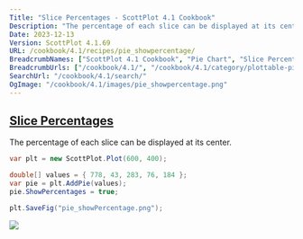 ```yaml
---
Title: "Slice Percentages - ScottPlot 4.1 Cookbook"
Description: "The percentage of each slice can be displayed at its center."
Date: 2023-12-13
Version: ScottPlot 4.1.69
URL: /cookbook/4.1/recipes/pie_showpercentage/
BreadcrumbNames: ["ScottPlot 4.1 Cookbook", "Pie Chart", "Slice Percentages"]
BreadcrumbUrls: ["/cookbook/4.1/", "/cookbook/4.1/category/plottable-pie", "/cookbook/4.1/recipes/pie_showpercentage/"]
SearchUrl: "/cookbook/4.1/search/"
OgImage: "/cookbook/4.1/images/pie_showpercentage.png"
---
```


<h2><a id='slice-percentages' href='/cookbook/4.1/recipes/pie_showpercentage/'>Slice Percentages</a></h2>

The percentage of each slice can be displayed at its center.

```cs
var plt = new ScottPlot.Plot(600, 400);

double[] values = { 778, 43, 283, 76, 184 };
var pie = plt.AddPie(values);
pie.ShowPercentages = true;

plt.SaveFig("pie_showPercentage.png");
```

<img src='../../images/pie_showpercentage.png' class='d-block mx-auto my-5' />


